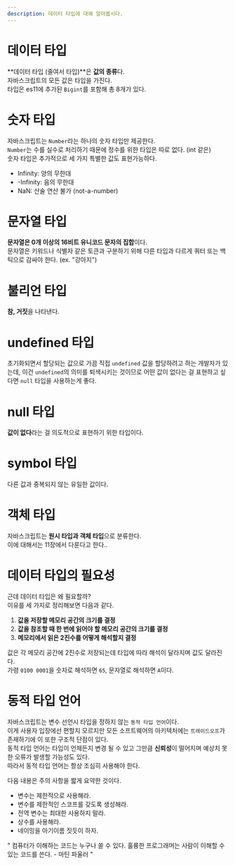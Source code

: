 ```yaml
---
description: 데이터 타입에 대해 알아봅시다.
---
```


# 데이터 타입
**데이터 타입 (줄여서 타입)**은 **값의 종류**다. <br>
자바스크립트의 모든 값은 타입을 가진다. <br>
타입은 es11에 추가된 `Bigint`를 포함해 총 8개가 있다.

# 숫자 타입
자바스크립트는 `Number`라는 하나의 숫자 타입만 제공한다. <br>
`Number`는 수를 실수로 처리하기 때문에 정수를 위한 타입은 따로 없다. (int 같은) <br> 숫자 타입은 추가적으로 세 가지 특별한 값도 표현가능하다. <br>

- Infinity: 양의 무한대
- -Infinity: 음의 무한대
- NaN: 산술 연산 불가 (not-a-number)

# 문자열 타입
**문자열은 0개 이상의 16비트 유니코드 문자의 집합**이다. <br>
문자열은 키워드나 식별자 같은 토큰과 구분하기 위해 다른 타입과 다르게 쿼터 또는 백틱으로 감싸야 한다. (ex. "강아지")

# 불리언 타입
**참, 거짓**을 나타낸다.

# undefined 타입
초기화되면서 할당되는 값으로 가끔 직접 `undefined` 값을 할당하려고 하는 개발자가 있는데, 이건 `undefined`의 의미를 퇴색시키는 것이므로 어떤 값이 없다는 걸 표현하고 싶다면 `null` 타입을 사용하는게 좋다.

# null 타입
**값이 없다**라는 걸 의도적으로 표현하기 위한 타입이다.

# symbol 타입
다른 값과 중복되지 않는 유일한 값이다.

# 객체 타입
자바스크립트는 **원시 타입과 객체 타입**으로 분류한다. <br>
이에 대해서는 11장에서 다룬다고 한다..

# 데이터 타입의 필요성
근데 데이터 타입은 왜 필요할까? <br>
이유를 세 가지로 정리해보면 다음과 같다.

1. **값을 저장할 메모리 공간의 크기를 결정**
2. **값을 참조할 때 한 번에 읽어야 할 메모리 공간의 크기를 결정**
3. **메모리에서 읽은 2진수를 어떻게 해석할지 결정**

값은 각 메모리 공간에 2진수로 저장되는데 타입에 따라 해석이 달라지며 값도 달라진다. <br>
가령 `0100 0001`을 숫자로 해석하면 `65`, 문자열로 해석하면 `A`이다.  

# 동적 타입 언어
자바스크립트는 변수 선언시 타입을 정하지 않는 `동적 타입 언어`이다. <br>
이게 사용자 입장에선 편할지 모르지만 모든 소프트웨어의 아키텍처에는 `트레이드오프`가 존재하기에 이 또한 구조적 단점이 있다. <br>
동적 타입 언어는 타입이 언제든지 변경 될 수 있고 그만큼 **신뢰성**이 떨어지며 예상치 못한 오류가 발생할 가능성도 있다. <br>
따라서 동적 타입 언어는 항상 조심히 사용해야 한다. <br>

다음 내용은 주의 사항을 짧게 요약한 것이다.

- 변수는 제한적으로 사용해라.
- 변수를 제한적인 스코프를 갖도록 생성해라.
- 전역 변수는 최대한 사용하지 말라.
- 상수를 사용해라.
- 네이밍을 아기이름 짓듯이 하자.


" 컴퓨터가 이해하는 코드는 누구나 쓸 수 있다. 훌륭한 프로그래머는 사람이 이해할 수 있는 코드를 쓴다. - 마틴 파울러 "
